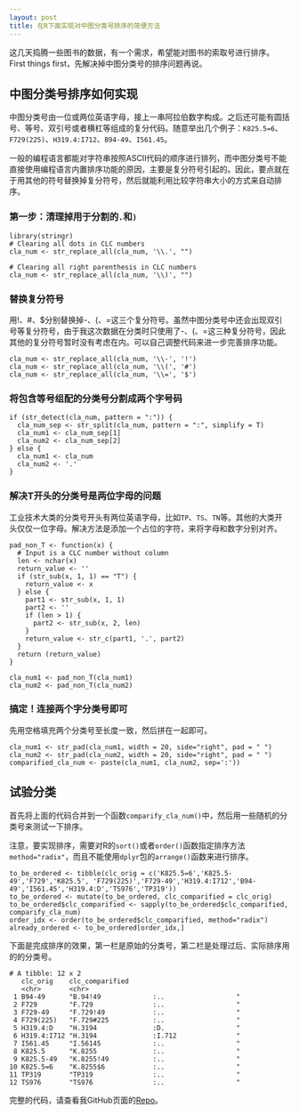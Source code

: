 ```yaml
---
layout: post
title: 在R下面实现对中图分类号排序的简便方法
---
```


这几天捣腾一些图书的数据，有一个需求，希望能对图书的索取号进行排序。First things first，先解决掉中图分类号的排序问题再说。

## 中图分类号排序如何实现

中图分类号由一位或两位英语字母，接上一串阿拉伯数字构成。之后还可能有圆括号、等号、双引号或者横杠等组成的复分代码。随意举出几个例子：`K825.5=6`、`F729(225)`、`H319.4:I712`、`B94-49`、`I561.45`。

一般的编程语言都能对字符串按照ASCII代码的顺序进行排列，而中图分类号不能直接使用编程语言内置排序功能的原因，主要是复分符号引起的。因此，要点就在于用其他的符号替换掉复分符号，然后就能利用比较字符串大小的方式来自动排序。

### 第一步：清理掉用于分割的`.`和`)`

```
library(stringr)
# Clearing all dots in CLC numbers
cla_num <- str_replace_all(cla_num, '\\.', "")

# Clearing all right parenthesis in CLC numbers
cla_num <- str_replace_all(cla_num, '\\)', "")
```
### 替换复分符号

用!、#、$分别替换掉-、(、=这三个复分符号。虽然中图分类号中还会出现双引号等复分符号，由于我这次数据在分类时只使用了-、(、=这三种复分符号，因此其他的复分符号暂时没有考虑在内。可以自己调整代码来进一步完善排序功能。

```
cla_num <- str_replace_all(cla_num, '\\-', '!')
cla_num <- str_replace_all(cla_num, '\\(', '#')
cla_num <- str_replace_all(cla_num, '\\=', '$')
```

### 将包含等号组配的分类号分割成两个字号码
```
if (str_detect(cla_num, pattern = ":")) {
  cla_num_sep <- str_split(cla_num, pattern = ":", simplify = T)
  cla_num1 <- cla_num_sep[1]
  cla_num2 <- cla_num_sep[2]
} else {
  cla_num1 <- cla_num
  cla_num2 <- '.'
}
```

### 解决T开头的分类号是两位字母的问题

工业技术大类的分类号开头有两位英语字母，比如`TP`、`TS`、`TN`等。其他的大类开头仅仅一位字母。解决方法是添加一个占位的字符，来将字母和数字分别对齐。

```
pad_non_T <- function(x) {
  # Input is a CLC number without column
  len <- nchar(x)
  return_value <- ''
  if (str_sub(x, 1, 1) == "T") {
    return_value <- x
  } else {
    part1 <- str_sub(x, 1, 1)
    part2 <- ''
    if (len > 1) {
      part2 <- str_sub(x, 2, len)
    }
    return_value <- str_c(part1, '.', part2)
  }
  return (return_value)
}

cla_num1 <- pad_non_T(cla_num1)
cla_num2 <- pad_non_T(cla_num2)
```

### 搞定！连接两个字分类号即可

先用空格填充两个分类号至长度一致，然后拼在一起即可。

```
cla_num1 <- str_pad(cla_num1, width = 20, side="right", pad = " ")
cla_num2 <- str_pad(cla_num2, width = 20, side="right", pad = " ")
comparified_cla_num <- paste(cla_num1, cla_num2, sep=':'))
```

## 试验分类

首先将上面的代码合并到一个函数`comparify_cla_num()`中，然后用一些随机的分类号来测试一下排序。

注意，要实现排序，需要对R的`sort()`或者`order()`函数指定排序方法`method="radix"`，而且不能使用`dplyr`包的`arrange()`函数来进行排序。

```
to_be_ordered <- tibble(clc_orig = c('K825.5=6','K825.5-49','F729','K825.5', 'F729(225)','F729-49','H319.4:I712','B94-49','I561.45','H319.4:D','TS976','TP319'))
to_be_ordered <- mutate(to_be_ordered, clc_comparified = clc_orig)
to_be_ordered$clc_comparified <- sapply(to_be_ordered$clc_comparified, comparify_cla_num)
order_idx <- order(to_be_ordered$clc_comparified, method="radix")
already_ordered <- to_be_ordered[order_idx,]
```

下面是完成排序的效果，第一栏是原始的分类号，第二栏是处理过后、实际排序用的的分类号。

```
# A tibble: 12 x 2
   clc_orig    clc_comparified                            
   <chr>       <chr>                                      
 1 B94-49      "B.94!49             :..                  "
 2 F729        "F.729               :..                  "
 3 F729-49     "F.729!49            :..                  "
 4 F729(225)   "F.729#225           :..                  "
 5 H319.4:D    "H.3194              :D.                  "
 6 H319.4:I712 "H.3194              :I.712               "
 7 I561.45     "I.56145             :..                  "
 8 K825.5      "K.8255              :..                  "
 9 K825.5-49   "K.8255!49           :..                  "
10 K825.5=6    "K.8255$6            :..                  "
11 TP319       "TP319               :..                  "
12 TS976       "TS976               :..                  "
```

完整的代码，请查看我GitHub页面的[Repo](https://github.com/scanthony/Ordering-Chinese-Library-Classification-Numbers)。
